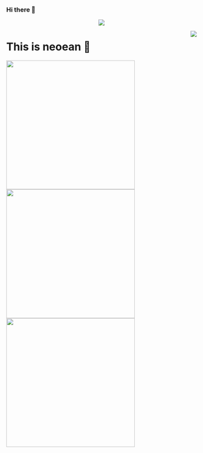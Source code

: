 ### Hi there 👋

<!--
**neoean/neoean** is a ✨ _special_ ✨ repository because its `README.md` (this file) appears on your GitHub profile.

Here are some ideas to get you started:

- 🔭 I’m currently working on ...
- 🌱 I’m currently learning ...
- 👯 I’m looking to collaborate on ...
- 🤔 I’m looking for help with ...
- 💬 Ask me about ...
- 📫 How to reach me: ...
- 😄 Pronouns: ...
- ⚡ Fun fact: ...
-->


<a href="https://github.com/neoean">

  <p align="center">
    <img src="https://github-profile-trophy.vercel.app/?username=neoean&column=7&theme=onedark"/>
  </p>

</a>

<a href="#">
  <img align="right" src="https://metrics.lecoq.io/neoean?template=terminal" />
</a>

# This is neoean 🌝

<img width="340px" src="https://github-readme-stats.vercel.app/api?username=neoean&theme=vue-dark&count_private=true&show_icons=true">
<img width="340px" src="https://github-readme-stats.vercel.app/api/top-langs/?username=neoean&theme=vue-dark&layout=compact">
<img width="340px" src="https://github-readme-stats.vercel.app/api/pin/?username=neoean&repo=neoean&theme=dark">
